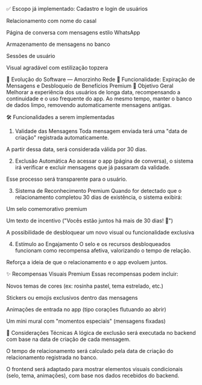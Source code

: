 ✅ Escopo já implementado:
Cadastro e login de usuários

Relacionamento com nome do casal

Página de conversa com mensagens estilo WhatsApp

Armazenamento de mensagens no banco

Sessões de usuário

Visual agradável com estilização topzera

🌱 Evolução do Software — Amorzinho Rede
🧩 Funcionalidade: Expiração de Mensagens e Desbloqueio de Benefícios Premium
🎯 Objetivo Geral
Melhorar a experiência dos usuários de longa data, recompensando a continuidade e o uso frequente do app. Ao mesmo tempo, manter o banco de dados limpo, removendo automaticamente mensagens antigas.

🛠️ Funcionalidades a serem implementadas

1. Validade das Mensagens
   Toda mensagem enviada terá uma "data de criação" registrada automaticamente.

A partir dessa data, será considerada válida por 30 dias.

2. Exclusão Automática
   Ao acessar o app (página de conversa), o sistema irá verificar e excluir mensagens que já passaram da validade.

Esse processo será transparente para o usuário.

3. Sistema de Reconhecimento Premium
   Quando for detectado que o relacionamento completou 30 dias de existência, o sistema exibirá:

Um selo comemorativo premium

Um texto de incentivo ("Vocês estão juntos há mais de 30 dias! 💖")

A possibilidade de desbloquear um novo visual ou funcionalidade exclusiva

4. Estímulo ao Engajamento
   O selo e os recursos desbloqueados funcionam como recompensa afetiva, valorizando o tempo de relação.

Reforça a ideia de que o relacionamento e o app evoluem juntos.

✨ Recompensas Visuais Premium
Essas recompensas podem incluir:

Novos temas de cores (ex: rosinha pastel, tema estrelado, etc.)

Stickers ou emojis exclusivos dentro das mensagens

Animações de entrada no app (tipo corações flutuando ao abrir)

Um mini mural com "momentos especiais" (mensagens fixadas)

🧠 Considerações Técnicas
A lógica de exclusão será executada no backend com base na data de criação de cada mensagem.

O tempo de relacionamento será calculado pela data de criação do relacionamento registrada no banco.

O frontend será adaptado para mostrar elementos visuais condicionais (selo, tema, animações), com base nos dados recebidos do backend.
